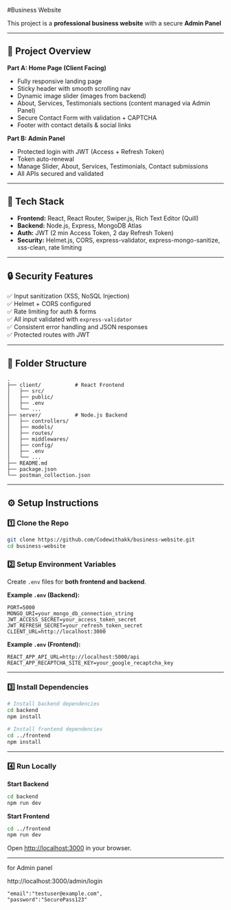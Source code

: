 #Business Website

This project is a **professional business website** with a secure **Admin Panel**

---

## 📌 **Project Overview**

**Part A: Home Page (Client Facing)**  
- Fully responsive landing page
- Sticky header with smooth scrolling nav
- Dynamic image slider (images from backend)
- About, Services, Testimonials sections (content managed via Admin Panel)
- Secure Contact Form with validation + CAPTCHA
- Footer with contact details & social links

**Part B: Admin Panel**  
- Protected login with JWT (Access + Refresh Token)
- Token auto-renewal
- Manage Slider, About, Services, Testimonials, Contact submissions
- All APIs secured and validated

---

## 🚀 **Tech Stack**

- **Frontend:** React, React Router, Swiper.js, Rich Text Editor (Quill)
- **Backend:** Node.js, Express, MongoDB Atlas
- **Auth:** JWT (2 min Access Token, 2 day Refresh Token)
- **Security:** Helmet.js, CORS, express-validator, express-mongo-sanitize, xss-clean, rate limiting

---

## 🔒 **Security Features**

✅ Input sanitization (XSS, NoSQL Injection)  
✅ Helmet + CORS configured  
✅ Rate limiting for auth & forms  
✅ All input validated with `express-validator`  
✅ Consistent error handling and JSON responses  
✅ Protected routes with JWT

---

## 📂 **Folder Structure**

```plaintext
.
├── client/           # React Frontend
│   ├── src/
│   ├── public/
│   ├── .env
│   └── ...
├── server/           # Node.js Backend
│   ├── controllers/
│   ├── models/
│   ├── routes/
│   ├── middlewares/
│   ├── config/
│   ├── .env
│   └── ...
├── README.md
├── package.json
└── postman_collection.json
````

---

## ⚙️ **Setup Instructions**

### 1️⃣ Clone the Repo

```bash
git clone https://github.com/Codewithakk/business-website.git
cd business-website
```

### 2️⃣ Setup Environment Variables

Create `.env` files for **both frontend and backend**.

**Example `.env` (Backend):**

```
PORT=5000
MONGO_URI=your_mongo_db_connection_string
JWT_ACCESS_SECRET=your_access_token_secret
JWT_REFRESH_SECRET=your_refresh_token_secret
CLIENT_URL=http://localhost:3000
```

**Example `.env` (Frontend):**

```
REACT_APP_API_URL=http://localhost:5000/api
REACT_APP_RECAPTCHA_SITE_KEY=your_google_recaptcha_key
```

---

### 3️⃣ Install Dependencies

```bash
# Install backend dependencies
cd backend
npm install

# Install frontend dependencies
cd ../frontend
npm install
```

---

### 4️⃣ Run Locally

**Start Backend**

```bash
cd backend
npm run dev
```

**Start Frontend**

```bash
cd ../frontend
npm run dev
```

Open [http://localhost:3000](http://localhost:3000) in your browser.

---

for Admin panel 

http://localhost:3000/admin/login

    "email":"testuser@example.com",
    "password":"SecurePass123"